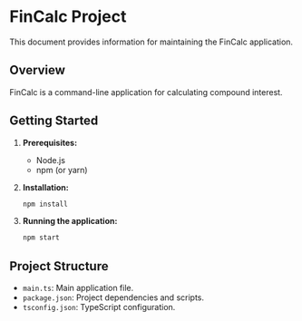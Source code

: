 # FinCalc Project

This document provides information for maintaining the FinCalc application.

## Overview

FinCalc is a command-line application for calculating compound interest.

## Getting Started

1. **Prerequisites:**
   - Node.js
   - npm (or yarn)

2. **Installation:**
   ```bash
   npm install
   ```

3. **Running the application:**
   ```bash
   npm start
   ```

## Project Structure

- `main.ts`: Main application file.
- `package.json`: Project dependencies and scripts.
- `tsconfig.json`: TypeScript configuration.
